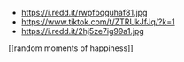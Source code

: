  - https://i.redd.it/rwpfbqguhaf81.jpg
 - https://www.tiktok.com/t/ZTRUkJfJq/?k=1
 - https://i.redd.it/2hj5ze7ig99a1.jpg

[[random moments of happiness]]